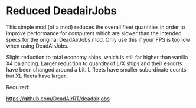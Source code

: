 # Reduced DeadairJobs
This simple mod (of a mod) reduces the overall fleet quantities in order to improve performance for computers which are slower than the intended specs for the original DeadAirJobs mod.
Only use this if your FPS is too low when using DeadAirJobs.

Slight reduction to total economy ships, which is still far higher than vanilla X4 balancing.
Larger reduction to quantity of L/X ships and their escorts have been changed around a bit. L fleets have smaller subordinate counts but XL fleets have larger.

Required:

https://github.com/DeadAirRT/deadairjobs
